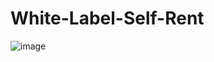 # White-Label-Self-Rent
![image](https://github.com/user-attachments/assets/627f7046-7a27-4beb-889c-3280293d3d89)

